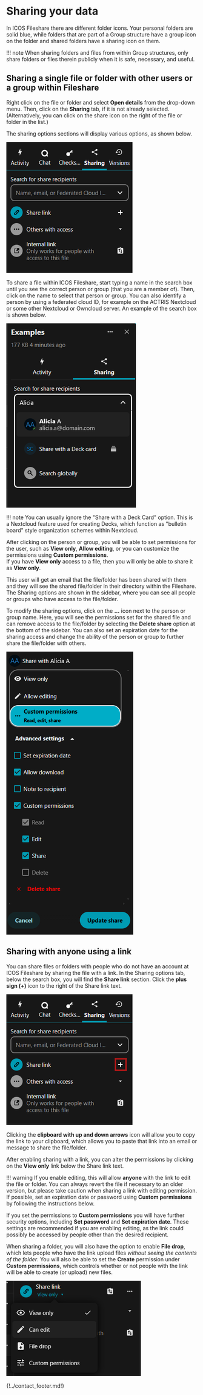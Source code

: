 # Sharing your data 

In ICOS Fileshare there are different folder icons. Your personal folders are
solid blue, while folders that are part of a Group structure have a group icon
on the folder and shared folders have a sharing icon on them. 

!!! note
    When sharing folders and files from within Group structures, only share
    folders or files therein publicly when it is safe, necessary, and useful.

## Sharing a single file or folder with other users or a group within Fileshare

Right click on the file or folder and select **Open details** from the drop-down
menu. Then, click on the **Sharing** tab, if it is not already selected.
(Alternatively, you can click on the share icon on the right of the file or
folder in the list.) 

The sharing options sections will display various options, as shown below.

![Sharing options](img/sharing_options.png)

To share a file within ICOS Fileshare, start typing a name in the search box
until you see the correct person or group (that you are a member of). Then,
click on the name to select that person or group. You can also identify a person
by using a federated cloud ID, for example on the ACTRIS Nextcloud or some other
Nextcloud or Owncloud server. An example of the search box is shown below. 

![Sharing search](img/sharing_search.png)

!!! note
    You can usually ignore the "Share with a Deck Card" option. This is a
    Nextcloud feature used for creating Decks, which function as "bulletin
    board" style organization schemes within Nextcloud.

After clicking on the person or group, you will be able to set permissions for
the user, such as **View only**, **Allow editing**, or you can customize the
permissions using **Custom permissions**.  
If you have **View only** access to a file, then you will only be able to share
it as **View only**. 

This user will get an email that the file/folder has been shared with them and
they will see the shared file/folder in their directory within the Fileshare.
The Sharing options are shown in the sidebar, where you can see all people or
groups who have access to the file/folder. 

To modify the sharing options, click on the **...** icon next to the person or
group name. Here, you will see the permissions set for the shared file and can
remove access to the file/folder by selecting the **Delete share** option at the
bottom of the sidebar. You can also set an expiration date for the sharing
access and change the ability of the person or group to further share the
file/folder with others.

![Delete share](img/sharing_delete.png)

## Sharing with anyone using a link

You can share files or folders with people who do not have an account at ICOS
Fileshare by sharing the file with a link. In the Sharing options tab, below the
search box, you will find the **Share link** section. Click the **plus sign
(+)** icon to the right of the Share link text.

![Share with a link](img/sharing_link.png)

Clicking the **clipboard with up and down arrows** icon will allow you to copy
the link to your clipboard, which allows you to paste that link into an email or
message to share the file/folder.

After enabling sharing with a link, you can alter the permissions by clicking on
the **View only** link below the Share link text.

!!! warning
    If you enable editing, this will allow **anyone** with the link to edit the
    file or folder. You can always revert the file if necessary to an older
    version, but please take caution when sharing a link with editing
    permission. If possible, set an expiration date or password using **Custom
    permissions** by following the instructions below.

If you set the permissions to **Custom permissions** you will have further
security options, including **Set password** and **Set expiration date**. These
settings are recommended if you are enabling editing, as the link could possibly
be accessed by people other than the desired recipient.

When sharing a folder, you will also have the option to enable **File drop**,
which lets people who have the link upload files *without seeing the contents of
the folder*. You will also be able to set the **Create** permission under
**Custom permissions**, which controls whether or not people with the link will
be able to create (or upload) new files.

![Share folder options](img/sharing_folder.png)

{!../contact_footer.md!}